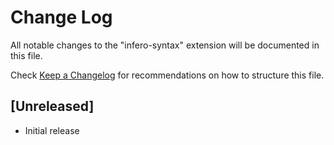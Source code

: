 # Change Log

All notable changes to the "infero-syntax" extension will be documented in this file.

Check [Keep a Changelog](http://keepachangelog.com/) for recommendations on how to structure this file.

## [Unreleased]

- Initial release